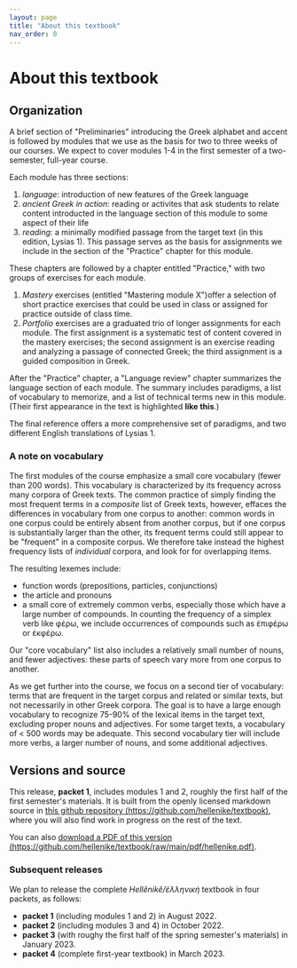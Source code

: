 ```yaml
---
layout: page
title: "About this textbook"
nav_order: 0
---
```


# About this textbook



## Organization

A brief section of "Preliminaries" introducing the Greek alphabet and accent is followed by modules that we use as the basis for two to three weeks of our courses.  We expect to cover modules 1-4 in the first semester of a two-semester, full-year course.  

Each module has three sections:

1.  *language*: introduction of new features of the Greek language
2. *ancient Greek in action*:  reading or activites that ask students to relate content introducted in the language section of this module to some aspect of their life
3. *reading*: a minimally modified passage from the target text (in this edition, Lysias 1).  This passage serves as the basis for  assignments we include in the section of the "Practice" chapter for this module.

These chapters are followed by a chapter entitled "Practice," with two groups of exercises for each module.  

1. *Mastery* exercises (entitled "Mastering module X")offer a selection of short practice exercises that could be used in class or assigned for practice outside of class time.
2. *Portfolio* exercises are a graduated trio of longer assignments for each module.  The first assignment is a systematic test of content covered in the mastery exercises; the second assignment is an exercise reading and analyzing a passage of connected Greek; the third assignment is a guided composition in Greek.

After the "Practice" chapter, a "Language review" chapter summarizes the language section of each module.  The summary includes paradigms, a list of vocabulary to memorize, and a list of technical terms new in this module.  (Their first appearance in the text is highlighted **like this**.)

The final reference offers a more comprehensive set of paradigms, and two different English translations of Lysias 1.


### A note on vocabulary


The first modules of the course emphasize a small core vocabulary (fewer than 200 words).  This vocabulary is characterized by its frequency across many corpora of Greek texts. The common practice of simply finding the most frequent terms in a *composite* list of Greek texts, however, effaces the differences in vocabulary from one corpus to another: common words in one corpus could be entirely absent from another corpus, but if one corpus is substantially larger than the other, its frequent terms could still appear to be "frequent" in a composite corpus.  We therefore take instead the 
highest frequency lists of *individual* corpora, and look for for overlapping items.

The resulting lexemes include:

- function words (prepositions, particles, conjunctions)
- the article and pronouns
- a small core of extremely common verbs, especially those which have a large number of compounds.  In counting the frequency of a simplex verb like φέρω, we include occurrences of compounds such as ἐπιφέρω or ἐκφέρω.

Our "core vocabulary" list also includes a relatively small number of nouns, and fewer adjectives:  these parts of speech vary more from one corpus to another.

As we get further into the course, we focus on a second tier of vocabulary:  terms that are frequent in the target corpus and related or similar texts, but not necessarily in other Greek corpora.  The goal is to have a large enough vocabulary to recognize 75-90% of the lexical items in the target text, excluding proper nouns and adjectives.  For some target texts, a vocabulary of < 500 words may be adequate.  This second vocabulary tier will include more verbs, a larger number of nouns, and some additional adjectives.


## Versions and source

This release, **packet 1**, includes modules 1 and 2, roughly the first half of the first semester's materials. It is built from the openly licensed markdown source in [this github repository (https://github.com/hellenike/textbook)](https://github.com/hellenike/textbook), where you will also find work in progress on the rest of the text.


You can also [download a PDF of this version (https://github.com/hellenike/textbook/raw/main/pdf/hellenike.pdf)](https://github.com/hellenike/textbook/raw/main/pdf/hellenike.pdf).

### Subsequent releases

We plan to release the complete *Hellênikê/ἑλληνική* textbook in four packets, as follows:

- **packet 1** (including modules 1 and 2) in August 2022.
-  **packet 2** (including modules 3 and 4) in October 2022.
- **packet 3** (with roughy the first half of the spring semester's materials) in January 2023.
- **packet 4** (complete first-year textbook) in March 2023.